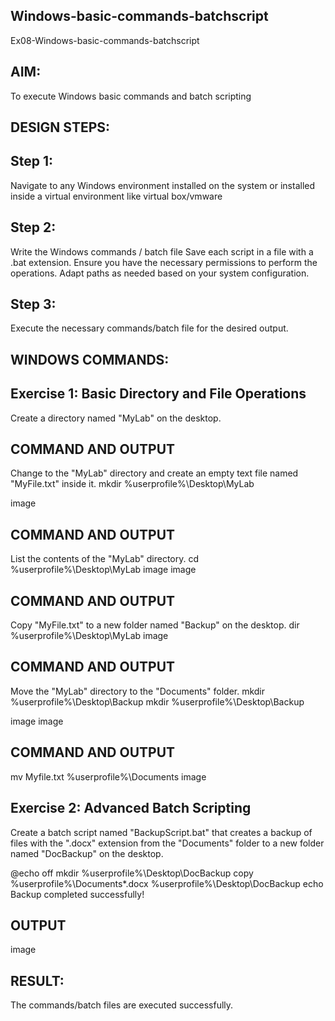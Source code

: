 ## Windows-basic-commands-batchscript
Ex08-Windows-basic-commands-batchscript

## AIM:
To execute Windows basic commands and batch scripting

## DESIGN STEPS:
## Step 1:
Navigate to any Windows environment installed on the system or installed inside a virtual environment like virtual box/vmware

## Step 2:
Write the Windows commands / batch file Save each script in a file with a .bat extension. Ensure you have the necessary permissions to perform the operations. Adapt paths as needed based on your system configuration.

## Step 3:
Execute the necessary commands/batch file for the desired output.

## WINDOWS COMMANDS:
## Exercise 1: Basic Directory and File Operations
Create a directory named "MyLab" on the desktop.

## COMMAND AND OUTPUT
Change to the "MyLab" directory and create an empty text file named "MyFile.txt" inside it. mkdir %userprofile%\Desktop\MyLab

image

## COMMAND AND OUTPUT
List the contents of the "MyLab" directory. cd %userprofile%\Desktop\MyLab image image

## COMMAND AND OUTPUT
Copy "MyFile.txt" to a new folder named "Backup" on the desktop. dir %userprofile%\Desktop\MyLab image

## COMMAND AND OUTPUT
Move the "MyLab" directory to the "Documents" folder. mkdir %userprofile%\Desktop\Backup mkdir %userprofile%\Desktop\Backup

image image

## COMMAND AND OUTPUT
mv Myfile.txt %userprofile%\Documents image

## Exercise 2: Advanced Batch Scripting
Create a batch script named "BackupScript.bat" that creates a backup of files with the ".docx" extension from the "Documents" folder to a new folder named "DocBackup" on the desktop.

@echo off mkdir %userprofile%\Desktop\DocBackup copy %userprofile%\Documents*.docx %userprofile%\Desktop\DocBackup echo Backup completed successfully!

## OUTPUT
image

## RESULT:
The commands/batch files are executed successfully.
